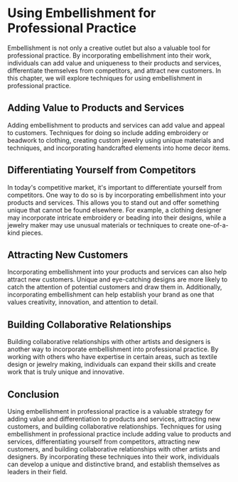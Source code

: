 Using Embellishment for Professional Practice
=========================================================================================================

Embellishment is not only a creative outlet but also a valuable tool for professional practice. By incorporating embellishment into their work, individuals can add value and uniqueness to their products and services, differentiate themselves from competitors, and attract new customers. In this chapter, we will explore techniques for using embellishment in professional practice.

Adding Value to Products and Services
-------------------------------------

Adding embellishment to products and services can add value and appeal to customers. Techniques for doing so include adding embroidery or beadwork to clothing, creating custom jewelry using unique materials and techniques, and incorporating handcrafted elements into home decor items.

Differentiating Yourself from Competitors
-----------------------------------------

In today's competitive market, it's important to differentiate yourself from competitors. One way to do so is by incorporating embellishment into your products and services. This allows you to stand out and offer something unique that cannot be found elsewhere. For example, a clothing designer may incorporate intricate embroidery or beading into their designs, while a jewelry maker may use unusual materials or techniques to create one-of-a-kind pieces.

Attracting New Customers
------------------------

Incorporating embellishment into your products and services can also help attract new customers. Unique and eye-catching designs are more likely to catch the attention of potential customers and draw them in. Additionally, incorporating embellishment can help establish your brand as one that values creativity, innovation, and attention to detail.

Building Collaborative Relationships
------------------------------------

Building collaborative relationships with other artists and designers is another way to incorporate embellishment into professional practice. By working with others who have expertise in certain areas, such as textile design or jewelry making, individuals can expand their skills and create work that is truly unique and innovative.

Conclusion
----------

Using embellishment in professional practice is a valuable strategy for adding value and differentiation to products and services, attracting new customers, and building collaborative relationships. Techniques for using embellishment in professional practice include adding value to products and services, differentiating yourself from competitors, attracting new customers, and building collaborative relationships with other artists and designers. By incorporating these techniques into their work, individuals can develop a unique and distinctive brand, and establish themselves as leaders in their field.
